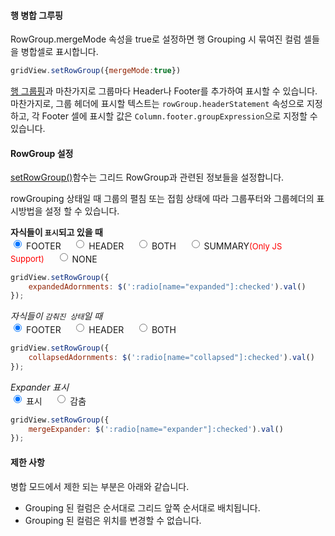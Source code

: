 #### 행 병합 그루핑

 RowGroup.mergeMode 속성을 true로 설정하면 행 Grouping 시 묶여진 컬럼 셀들을 병합셀로 표시합니다.

```js
gridView.setRowGroup({mergeMode:true})
```

 [행 그룹핑](/demo/RowGroup/RowGrouping/)과 마찬가지로 그룹마다 Header나 Footer를 추가하여 표시할 수 있습니다.  
 마찬가지로, 그룹 헤더에 표시할 텍스트는 `rowGroup.headerStatement` 속성으로 지정하고, 각 Footer 셀에 표시할 값은 `Column.footer.groupExpression`으로 지정할 수 있습니다. 

#### RowGroup 설정

[setRowGroup()](http://help.realgrid.com/api/GridBase/setRowGroup/)함수는 그리드 RowGroup과 관련된 정보들을 설정합니다.  

rowGrouping 상태일 때 그룹의 펼침 또는 접힘 상태에 따라 그룹푸터와 그룹헤더의 표시방법을 설정 할 수 있습니다.

**자식들이 `표시`되고 있을 때**  
<input type="radio" name="expanded" value="footer" checked="checked">
<label style="vertical-align:middle">FOOTER</label>&nbsp;&nbsp;&nbsp;&nbsp;
<input type="radio" name="expanded" value="header">
<label style="vertical-align:middle">HEADER</label>&nbsp;&nbsp;&nbsp;&nbsp;
<input type="radio" name="expanded" value="both">
<label style="vertical-align:middle">BOTH</label>&nbsp;&nbsp;&nbsp;&nbsp;
<input type="radio" name="expanded" value="summary">
<label style="vertical-align:middle">SUMMARY<font size="2" color="red">(Only JS Support)</font></label>&nbsp;&nbsp;&nbsp;&nbsp;
<input type="radio" name="expanded" value="none">
<label style="vertical-align:middle">NONE</label>

```js
gridView.setRowGroup({
    expandedAdornments: $(':radio[name="expanded"]:checked').val()
});
```

*자식들이 `감춰진 상태`일 때*  
<input type="radio" name="collapsed" value="footer" checked="checked">
<label style="vertical-align:middle">FOOTER</label>&nbsp;&nbsp;&nbsp;&nbsp;
<input type="radio" name="collapsed" value="header">
<label style="vertical-align:middle">HEADER</label>&nbsp;&nbsp;&nbsp;&nbsp;
<input type="radio" name="collapsed" value="both">
<label style="vertical-align:middle">BOTH</label>


```js
gridView.setRowGroup({
    collapsedAdornments: $(':radio[name="collapsed"]:checked').val()
});
```

*Expander 표시*   
<input type="radio" name="expander" value="true" checked="checked">
<label style="vertical-align:middle">표시</label>&nbsp;&nbsp;&nbsp;&nbsp;
<input type="radio" name="expander" value="">
<label style="vertical-align:middle">감춤</label>


```js
gridView.setRowGroup({
    mergeExpander: $(':radio[name="expander"]:checked').val()
});
```


#### 제한 사항

병합 모드에서 제한 되는 부분은 아래와 같습니다.  

* Grouping 된 컬럼은 순서대로 그리드 앞쪽 순서대로 배치됩니다.
* Grouping 된 컬럼은 위치를 변경할 수 없습니다.


<script>
$(":radio[name='expanded']").change(expandedAdornmentsChange);
$(":radio[name='collapsed']").change(collapsedAdornmentsChange);
$(":radio[name='expander']").change(expanderChange);

function expandedAdornmentsChange(e) {
    gridView.setRowGroup({
        expandedAdornments: $(':radio[name="expanded"]:checked').val()
    });
}
 
function collapsedAdornmentsChange(e) {
    gridView.setRowGroup({
        collapsedAdornments: $(':radio[name="collapsed"]:checked').val()
    });
}
 
function expanderChange(e) {
    gridView.setRowGroup({
        mergeExpander: $(':radio[name="expander"]:checked').val()
    });
}

$('#btnSetSummary').click(function() {
    gridView.setHeader({summary:{visible:true}});
    gridView.setFooter({visible:false});
});

$('#btnSetSummaryStyles').click(function() {
    gridView.setStyles({header:{summary:{background:"#ffdee2e7"}}});
});
</script>